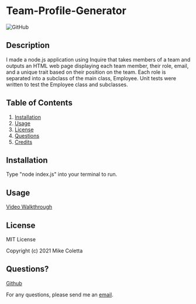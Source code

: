 # Team-Profile-Generator

![GitHub](https://img.shields.io/github/license/MikeColetta/Team-Profile-Generator)

## Description
    
I made a node.js application using Inquire that takes members of a team and outputs an HTML web page displaying each team member, their role, email, and a unique trait based on their position on the team. Each role is separated into a subclass of the main class, Employee. Unit tests were written to test the Employee class and subclasses.
    
## Table of Contents
1. [Installation](#installation)
2. [Usage](#usage)
3. [License](#license)
4. [Questions](#questions)
5. [Credits](#credits)
    
## Installation
    
Type "node index.js" into your terminal to run.
    
## Usage

[Video Walkthrough]()
    
## License
    
MIT License
    
Copyright (c) 2021 Mike Coletta
          
## Questions?
    
[Github](https://github.com/MikeColetta)
    
For any questions, please send me an [email](mailto:coletta.mike@gmail.com).